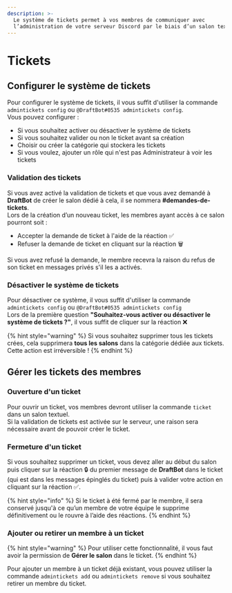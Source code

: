 ```yaml
---
description: >-
  Le système de tickets permet à vos membres de communiquer avec
  l’administration de votre serveur Discord par le biais d’un salon textuel.
---
```


# Tickets

## Configurer le système de tickets

Pour configurer le système de tickets, il vous suffit d'utiliser la commande `admintickets config` ou `@DraftBot#0535 admintickets config`.\
Vous pouvez configurer :&#x20;

* Si vous souhaitez activer ou désactiver le système de tickets
* Si vous souhaitez valider ou non le ticket avant sa création
* Choisir ou créer la catégorie qui stockera les tickets
* Si vous voulez, ajouter un rôle qui n'est pas Administrateur à voir les tickets

### Validation des tickets

Si vous avez activé la validation de tickets et que vous avez demandé à **DraftBot** de créer le salon dédié à cela, il se nommera **#demandes-de-tickets**.\
Lors de la création d’un nouveau ticket, les membres ayant accès à ce salon pourront soit :

* Accepter la demande de ticket à l'aide de la réaction ✅
* Refuser la demande de ticket en cliquant sur la réaction 🗑️

Si vous avez refusé la demande, le membre recevra la raison du refus de son ticket en messages privés s'il les a activés.

### Désactiver le système de tickets

Pour désactiver ce système, il vous suffit d'utiliser la commande `admintickets config` ou `@DraftBot#0535 admintickets config`\
Lors de la première question **"Souhaitez-vous activer ou désactiver le système de tickets ?"**, il vous suffit de cliquer sur la réaction ❌

{% hint style="warning" %}
Si vous souhaitez supprimer tous les tickets crées, cela supprimera **tous les salons** dans la catégorie dédiée aux tickets. Cette action est irréversible !
{% endhint %}

## Gérer les tickets des membres

### Ouverture d'un ticket

Pour ouvrir un ticket, vos membres devront utiliser la commande `ticket` dans un salon textuel.\
Si la validation de tickets est activée sur le serveur, une raison sera nécessaire avant de pouvoir créer le ticket.

### Fermeture d'un ticket

Si vous souhaitez supprimer un ticket, vous devez aller au début du salon puis cliquer sur la réaction 🔒 du premier message de **DraftBot** dans le ticket (qui est dans les messages épinglés du ticket) puis à valider votre action en cliquant sur la réaction ✅.

{% hint style="info" %}
Si le ticket à été fermé par le membre, il sera conservé jusqu'à ce qu’un membre de votre équipe le supprime définitivement ou le rouvre à l’aide des réactions.
{% endhint %}

### Ajouter ou retirer un membre à un ticket

{% hint style="warning" %}
Pour utiliser cette fonctionnalité, il vous faut avoir la permission de **Gérer le salon** dans le ticket.
{% endhint %}

Pour ajouter un membre à un ticket déjà existant, vous pouvez utiliser la commande `admintickets add` ou `admintickets remove` si vous souhaitez retirer un membre du ticket.
